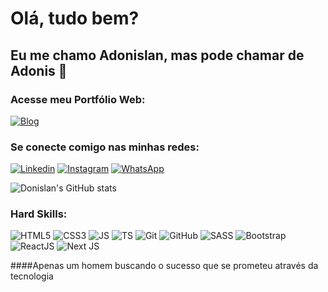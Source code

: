 # Olá, tudo bem? 
## Eu me chamo Adonislan, mas pode chamar de Adonis 🫡

### Acesse meu Portfólio Web: 
[![Blog](https://img.shields.io/website-up-down-green-red/http/monip.org.svg)](https://portfolio-profissional-drab.vercel.app/index.html)

### Se conecte comigo nas minhas redes: 

[![Linkedin](https://img.shields.io/badge/LinkedIn-0077B5?style=for-the-badge&logo=linkedin&logoColor=white)](https://www.linkedin.com/in/adonislan-silva/) [![Instagram](https://img.shields.io/badge/Instagram-E4405F?style=for-the-badge&logo=instagram&logoColor=white)](https://www.instagram.com/donislan/) [![WhatsApp](https://img.shields.io/badge/WhatsApp-25D366?style=for-the-badge&logo=whatsapp&logoColor=white)](https://api.whatsapp.com/send?phone=+5582999203503&text=Ol%C3%A1%2C+tudo+bem%3F)

![Donislan's GitHub stats](https://github-readme-stats.vercel.app/api?username=donislan&show_icons=true&theme=dark)

### Hard Skills:

![HTML5](https://img.shields.io/badge/HTML5-E34F26?style=for-the-badge&logo=html5&logoColor=white)
![CSS3](https://img.shields.io/badge/CSS3-1572B6?style=for-the-badge&logo=css3&logoColor=white)
![JS](https://img.shields.io/badge/JavaScript-323330?style=for-the-badge&logo=javascript&logoColor=F7DF1E)
![TS](https://img.shields.io/badge/TypeScript-007ACC?style=for-the-badge&logo=typescript&logoColor=white)
![Git](https://img.shields.io/badge/git-%23F05033.svg?style=for-the-badge&logo=git&logoColor=white)
![GitHub](https://img.shields.io/badge/github-%23121011.svg?style=for-the-badge&logo=github&logoColor=white)
![SASS](https://img.shields.io/badge/Sass-CC6699?style=for-the-badge&logo=sass&logoColor=white)
![Bootstrap](https://img.shields.io/badge/Bootstrap-563D7C?style=for-the-badge&logo=bootstrap&logoColor=white)
![ReactJS](https://img.shields.io/badge/React-20232A?style=for-the-badge&logo=react&logoColor=61DAFB)
![Next JS](https://img.shields.io/badge/Next-black?style=for-the-badge&logo=next.js&logoColor=white)

####Apenas um homem buscando o sucesso que se prometeu através da tecnologia
